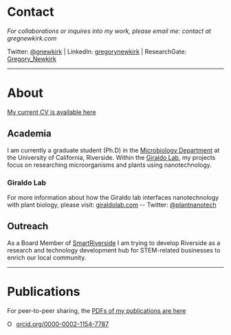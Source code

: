 # Contact
*For collaborations or inquires into my work, please email me: contact at gregnewkirk.com*

Twitter: [@gnewkirk](https://twitter.com/gnewkirk) | LinkedIn: [gregorynewkirk](https://www.linkedin.com/in/gnewkirk/) | ResearchGate: [Gregory_Newkirk](https://www.researchgate.net/profile/Gregory_Newkirk)

---

# About
[My current CV is available here](https://docs.google.com/document/d/e/2PACX-1vTNX2f0nrqiF-dIHqJJ78vhEvEMmCT7ziTSenLX0rSuG9yoigBGGYKQMbw7jzz9eeURSlxrtLNDVa6V/pub)

## Academia
I am currently a graduate student (Ph.D) in the [Microbiology Department](http://microbiology.ucr.edu/) at the University of California, Riverside. Within the [Giraldo Lab](http://giraldolab.com/), my projects focus on researching microorganisms and plants using nanotechnology. 

### Giraldo Lab

For more information about how the Giraldo lab interfaces nanotechnology with plant biology, please visit: [giraldolab.com](http://giraldolab.com/) -- Twitter: [@plantnanotech](https://twitter.com/plantnanotech)

## Outreach
As a Board Member of [SmartRiverside](http://smartriverside.com) I am trying to develop Riverside as a research and technology development hub for STEM-related businesses to enrich our local community.

---

# Publications
For peer-to-peer sharing, the [PDFs of my publications are here](https://paperpile.com/shared/DOodWq)

<div itemscope itemtype="https://schema.org/Person"><a itemprop="sameAs" content="https://orcid.org/0000-0002-1154-7787" href="https://orcid.org/0000-0002-1154-7787" target="orcid.widget" rel="noopener noreferrer" style="vertical-align:top;"><img src="https://orcid.org/sites/default/files/images/orcid_16x16.png" style="width:1em;margin-right:.5em;" alt="ORCID iD icon">orcid.org/0000-0002-1154-7787</a></div> 

